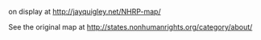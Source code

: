 on display at http://jayquigley.net/NHRP-map/

See the original map at http://states.nonhumanrights.org/category/about/

